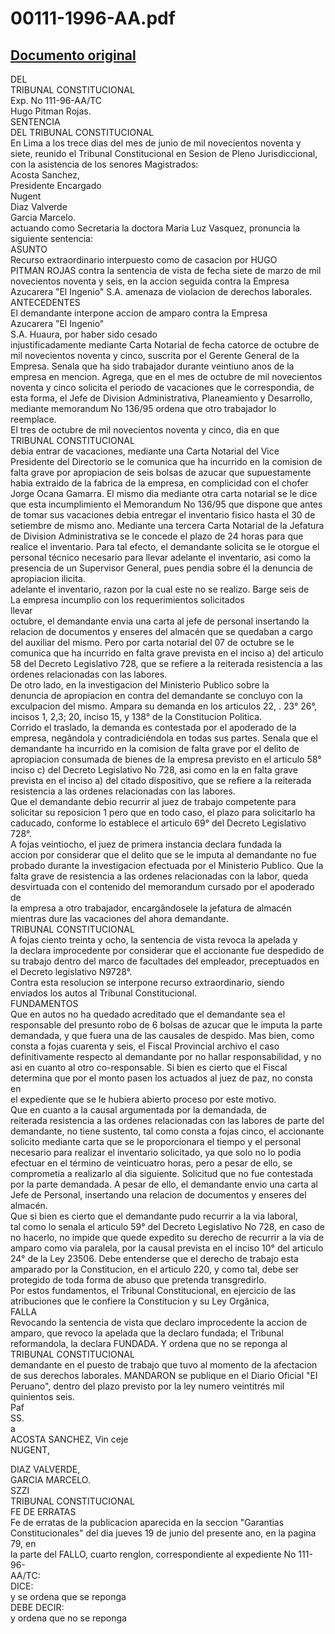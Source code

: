 
00111-1996-AA.pdf
=================
  
[Documento original](https://tc.gob.pe/jurisprudencia/1997/00111-1996-AA.pdf)  
---  
DEL  
TRIBUNAL CONSTITUCIONAL  
Exp. No 111-96-AA/TC  
Hugo Pitman Rojas.  
SENTENCIA  
DEL TRIBUNAL CONSTITUCIONAL  
En Lima a los trece dias del mes de junio de mil novecientos noventa y  
siete, reunido el Tribunal Constitucional en Sesion de Pleno Jurisdiccional,  
con la asistencia de los senores Magistrados:  
Acosta Sanchez,  
Presidente Encargado  
Nugent  
Diaz Valverde  
Garcia Marcelo.  
actuando como Secretaria la doctora Maria Luz Vasquez, pronuncia la  
siguiente sentencia:  
ASUNTO  
Recurso extraordinario interpuesto como de casacion por HUGO  
PITMAN ROJAS contra la sentencia de vista de fecha siete de marzo de mil  
novecientos noventa y seis, en la accion seguida contra la Empresa  
Azucarera "El Ingenio" S.A. amenaza de violacion de derechos laborales.  
ANTECEDENTES  
El demandante interpone accion de amparo contra la Empresa  
Azucarera "El Ingenio"  
S.A. Huaura, por haber sido cesado  
injustificadamente mediante Carta Notarial de fecha catorce de octubre de  
mil novecientos noventa y cinco, suscrita por el Gerente General de la  
Empresa. Senala que ha sido trabajador durante veintiuno anos de la  
empresa en mencion. Agrega, que en el mes de octubre de mil novecientos  
noventa y cinco solicita el periodo de vacaciones que le correspondia, de  
esta forma, el Jefe de Division Administrativa, Planeamiento y Desarrollo,  
mediante memorandum No 136/95 ordena que otro trabajador lo  
reemplace.  
El tres de octubre de mil novecientos noventa y cinco, dia en que  
TRIBUNAL CONSTITUCIONAL  
debia entrar de vacaciones, mediante una Carta Notarial del Vice  
Presidente del Directorio se le comunica que ha incurrido en la comision de  
falta grave por apropiacion de seis bolsas de azucar que supuestamente  
habia extraido de la fabrica de la empresa, en complicidad con el chofer  
Jorge Ocana Gamarra. El mismo dia mediante otra carta notarial se le dice  
que esta incumplimiento el Memorandum No 136/95 que dispone que antes  
de tomar sus vacaciones debia entregar el inventario fisico hasta el 30 de  
setiembre de mismo ano. Mediante una tercera Carta Notarial de la Jefatura  
de Division Administrativa se le concede el plazo de 24 horas para que  
realice el inventario. Para tal efecto, el demandante solicita se le otorgue el  
personal técnico necesario para llevar adelante el inventario, asi como la  
presencia de un Supervisor General, pues pendia sobre él la denuncia de  
apropiacion ilicita.  
adelante el inventario, razon por la cual este no se realizo. Barge seis de  
La empresa incumplio con los requerimientos solicitados  
llevar  
octubre, el demandante envia una carta al jefe de personal insertando la  
relacion de documentos y enseres del almacén que se quedaban a cargo  
del auxiliar del mismo. Pero por carta notarial del 07 de octubre se le  
comunica que ha incurrido en falta grave prevista en el inciso a) del articulo  
58 del Decreto Legislativo 728, que se refiere a la reiterada resistencia a las  
ordenes relacionadas con las labores.  
De otro lado, en la investigacion del Ministerio Publico sobre la  
denuncia de apropiacion en contra del demandante se concluyo con la  
exculpacion del mismo. Ampara su demanda en los articulos 22, . 23° 26°,  
incisos 1, 2,3; 20, inciso 15, y 138° de la Constitucion Politica.  
Corrido el traslado, la demanda es contestada por el apoderado de la  
empresa, negândola y contradiciéndola en todas sus partes. Senala que el  
demandante ha incurrido en la comision de falta grave por el delito de  
apropiacion consumada de bienes de la empresa previsto en el articulo 58°  
inciso c) del Decreto Legislativo No 728, asi como en la en falta grave  
prevista en el inciso a) del citado dispositivo, que se refiere a la reiterada  
resistencia a las ordenes relacionadas con las labores.  
Que el demandante debio recurrir al juez de trabajo competente para  
solicitar su reposicion 1 pero que en todo caso, el plazo para solicitarlo ha  
caducado, conforme lo establece el articulo 69° del Decreto Legislativo 728°.  
A fojas veintiocho, el juez de primera instancia declara fundada la  
accion por considerar que el delito que se le imputa al demandante no fue  
probado durante la investigacion efectuada por el Ministerio Publico. Que la  
falta grave de resistencia a las ordenes relacionadas con la labor, queda  
desvirtuada con el contenido del memorandum cursado por el apoderado de  
la empresa a otro trabajador, encargândosele la jefatura de almacén  
mientras dure las vacaciones del ahora demandante.  
TRIBUNAL CONSTITUCIONAL  
A fojas ciento treinta y ocho, la sentencia de vista revoca la apelada y  
la declara improcedente por considerar que el accionante fue despedido de  
su trabajo dentro del marco de facultades del empleador, preceptuados en  
el Decreto legislativo N9728°.  
Contra esta resolucion se interpone recurso extraordinario, siendo  
enviados los autos al Tribunal Constitucional.  
FUNDAMENTOS  
Que en autos no ha quedado acreditado que el demandante sea el  
responsable del presunto robo de 6 bolsas de azucar que le imputa la parte  
demandada, y que fuera una de las causales de despido. Mas bien, como  
consta a fojas cuarenta y seis, el Fiscal Provincial archivo el caso  
definitivamente respecto al demandante por no hallar responsabilidad, y no  
asi en cuanto al otro co-responsable. Si bien es cierto que el Fiscal  
determina que por el monto pasen los actuados al juez de paz, no consta en  
el expediente que se le hubiera abierto proceso por este motivo.  
Que en cuanto a la causal argumentada por la demandada, de  
reiterada resistencia a las ordenes relacionadas con las labores de parte del  
demandante, no tiene sustento, tal como consta a fojas cinco, el accionante  
solicito mediante carta que se le proporcionara el tiempo y el personal  
necesario para realizar el inventario solicitado, ya que solo no lo podia  
efectuar en el término de veinticuatro horas, pero a pesar de ello, se  
comprometia a realizarlo al dia siguiente. Solicitud que no fue contestada  
por la parte demandada. A pesar de ello, el demandante envio una carta al  
Jefe de Personal, insertando una relacion de documentos y enseres del  
almacén.  
Que si bien es cierto que el demandante pudo recurrir a la via laboral,  
tal como lo senala el articulo 59° del Decreto Legislativo No 728, en caso de  
no hacerlo, no impide que quede expedito su derecho de recurrir a la via de  
amparo como via paralela, por la causal prevista en el inciso 10° del articulo  
24° de la Ley 23506. Debe entenderse que el derecho de trabajo esta  
amparado por la Constitucion, en el articulo 220, y como tal, debe ser  
protegido de toda forma de abuso que pretenda transgredirlo.  
Por estos fundamentos, el Tribunal Constitucional, en ejercicio de las  
atribuciones que le confiere la Constitucion y su Ley Orgânica,  
FALLA  
Revocando la sentencia de vista que declaro improcedente la accion de  
amparo, que revoco la apelada que la declaro fundada; el Tribunal  
reformandola, la declara FUNDADA. Y ordena que no se reponga al  
TRIBUNAL CONSTITUCIONAL  
demandante en el puesto de trabajo que tuvo al momento de la afectacion  
de sus derechos laborales. MANDARON se publique en el Diario Oficial "El  
Peruano", dentro del plazo previsto por la ley numero veintitrés mil  
quinientos seis.  
Paf  
SS.  
a  
ACOSTA SANCHEZ, Vin ceje  
NUGENT,  
  
DIAZ VALVERDE,  
GARCIA MARCELO.  
SZZI  
TRIBUNAL CONSTITUCIONAL  
FE DE ERRATAS  
Fe de erratas de la publicacion aparecida en la seccion "Garantias  
Constitucionales" del dia jueves 19 de junio del presente ano, en la pagina 79, en  
la parte del FALLO, cuarto renglon, correspondiente al expediente No 111-96-  
AA/TC:  
DICE:  
y se ordena que se reponga  
DEBE DECIR:  
y ordena que no se reponga